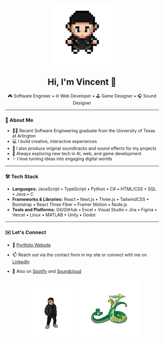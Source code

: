 <!-- Header Image or Animated Avatar -->
<p align="center">
  <img src="TrainerVincentupdate.gif" alt="Trainer Vincent walking" width="200"/>
</p>

<h1 align="center">Hi, I'm Vincent 👋</h1>

<p align="center">
  🎮 Software Engineer • 🌐 Web Developer • 🕹️ Game Designer • 🎧 Sound Designer  
</p>

---

### 🧠 About Me

- 👨‍🎓 Recent Software Engineering graduate from the University of Texas at Arlington  
- 💻 I build creative, interactive experiences  
- 🎵 I also produce original soundtracks and sound effects for my projects  
- 🤖 Always exploring new tech in AI, web, and game development  
- ✨ I love turning ideas into engaging digital worlds

---

### 🛠️ Tech Stack

- **Languages:**   JavaScript • TypeScript • Python • C# • HTML/CSS • SQL • Java • C
- **Frameworks & Libraries:**  React • Next.js • Three.js • TailwindCSS • Bootstrap • React Three Fiber • Framer Motion • Node.js
- **Tools and Platforms:**       Git/GitHub • Excel • Visual Studio • Jira • Figma • Vercel • Linux • MATLAB • Unity • Godot

---

### ✉️ Let's Connect

- 💼 [Portfolio Website](https://vincentnguyen.vercel.app)

- 📫 Reach out via the contact form in my site or connect with me on [LinkedIn](https://www.linkedin.com/in/vincent-huu-nguyen/)  

- 🎵 Also on [Spotify](https://open.spotify.com/artist/5qp1vNdznp5vqk6Kvl0oUu?si=bD0Vou67SCOcT5h6iZUuvw) and [Soundcloud](https://soundcloud.com/kingvincev)

<p align="center">
  <img src="Trainer_Vincent_S.png" alt="Trainer Vincent" width="175"/>
  <img src="serperior.gif" alt="Serperior" width="200"/>
</p>
